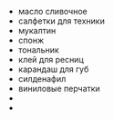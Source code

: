 - масло сливочное
- салфетки для техники
- мукалтин
- спонж
- тональник
- клей для ресниц
- карандаш для губ
- силденафил
- виниловые перчатки
-
-